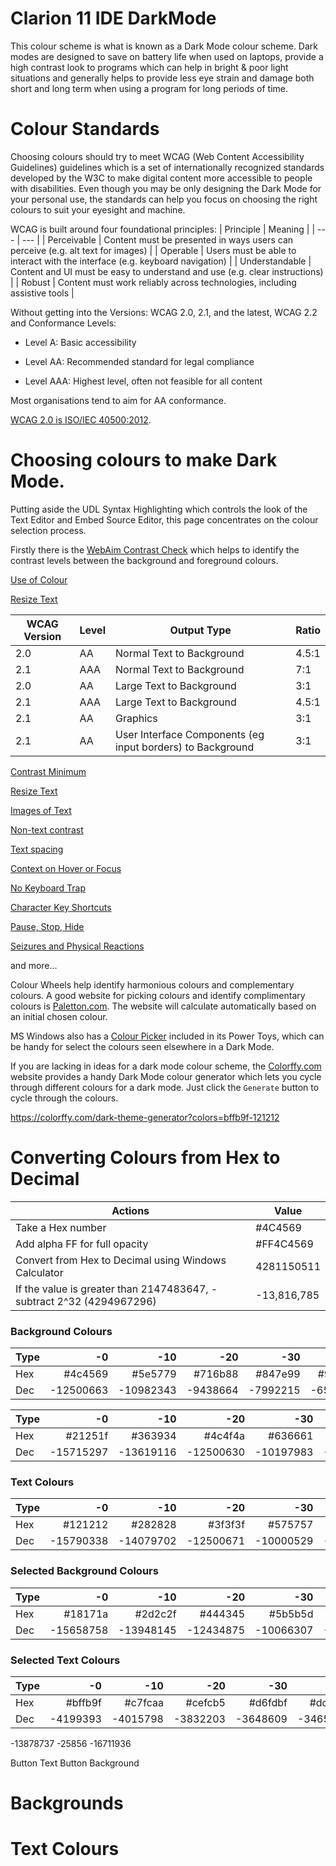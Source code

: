 # Clarion 11 IDE DarkMode

This colour scheme is what is known as a Dark Mode colour scheme. Dark modes are designed to save on battery life when used on laptops, provide a high contrast look to programs which can help in bright & poor light situations and generally helps to provide less eye strain and damage both short and long term when using a program for long periods of time.


# Colour Standards

Choosing colours should try to meet WCAG (Web Content Accessibility Guidelines) guidelines which is a set of internationally recognized standards developed by the W3C to make digital content more accessible to people with disabilities. Even though you may be only designing the Dark Mode for your personal use, the standards can help you focus on choosing the right colours to suit your eyesight and machine.

WCAG is built around four foundational principles:
| Principle | Meaning | 
| --- | --- |
| Perceivable | Content must be presented in ways users can perceive (e.g. alt text for images) | 
| Operable | Users must be able to interact with the interface (e.g. keyboard navigation) | 
| Understandable | Content and UI must be easy to understand and use (e.g. clear instructions) | 
| Robust | Content must work reliably across technologies, including assistive tools | 

Without getting into the Versions: WCAG 2.0, 2.1, and the latest, WCAG 2.2 and Conformance Levels:
- Level A: Basic accessibility

- Level AA: Recommended standard for legal compliance

- Level AAA: Highest level, often not feasible for all content

Most organisations tend to aim for AA conformance. 

[WCAG 2.0 is ISO/IEC 40500:2012](https://www.w3.org/TR/WCAG20/).




# Choosing colours to make Dark Mode.
Putting aside the UDL Syntax Highlighting which controls the look of the Text Editor and Embed Source Editor, this page concentrates on the colour selection process.

Firstly there is the [WebAim Contrast Check](https://webaim.org/resources/contrastchecker/) which helps to identify the contrast levels between the background and foreground colours. 

[Use of Colour](https://www.w3.org/WAI/WCAG22/quickref/?showtechniques=141#use-of-color)

[Resize Text](https://www.w3.org/WAI/WCAG22/Understanding/resize-text.html)



| WCAG Version | Level | Output Type | Ratio 
| --- | --- | --- | --- | 
| 2.0 | AA | Normal Text to Background | 4.5:1 |
| 2.1 | AAA | Normal Text to Background | 7:1 | 
| 2.0 | AA | Large Text to Background | 3:1 |
| 2.1 | AAA | Large Text to Background | 4.5:1 |
| 2.1 | AA | Graphics | 3:1 |
| 2.1 | AA | User Interface Components (eg input borders) to Background | 3:1 |

[Contrast Minimum](https://www.w3.org/TR/wcag2ict-22/#contrast-minimum)

[Resize Text](https://www.w3.org/TR/wcag2ict-22/#resize-text)

[Images of Text](https://www.w3.org/TR/wcag2ict-22/#images-of-text)

[Non-text contrast](https://www.w3.org/TR/wcag2ict-22/#non-text-contrast)

[Text spacing](https://www.w3.org/TR/wcag2ict-22/#text-spacing)

[Context on Hover or Focus](https://www.w3.org/TR/wcag2ict-22/#content-on-hover-or-focus)

[No Keyboard Trap](https://www.w3.org/TR/wcag2ict-22/#no-keyboard-trap)

[Character Key Shortcuts](https://www.w3.org/TR/wcag2ict-22/#character-key-shortcuts)

[Pause, Stop, Hide](https://www.w3.org/TR/wcag2ict-22/#pause-stop-hide)

[Seizures and Physical Reactions](https://www.w3.org/TR/wcag2ict-22/#seizures-and-physical-reactions)

and more...



Colour Wheels help identify harmonious colours and complementary colours. A good website for picking colours and identify complimentary colours is [Paletton.com](https://paletton.com). The website will calculate automatically based on an initial chosen colour.

MS Windows also has a [Colour Picker](https://learn.microsoft.com/en-us/windows/powertoys/color-picker) included in its Power Toys, which can be handy for select the colours seen elsewhere in a Dark Mode.

If you are lacking in ideas for a dark mode colour scheme, the [Colorffy.com](https://colorffy.com/dark-theme-generator) website provides a handy Dark Mode colour generator which lets you cycle through different colours for a dark mode. Just click the ```Generate``` button to cycle through the colours.

https://colorffy.com/dark-theme-generator?colors=bffb9f-121212

# Converting Colours from Hex to Decimal

| Actions | Value |
| --- | --- |
| Take a Hex number | #4C4569 |
| Add alpha FF for full opacity | #FF4C4569 | 
| Convert from Hex to Decimal using Windows Calculator| 4281150511 |
| If the value is greater than 2147483647, - subtract 2^32 (4294967296) | -13,816,785 |


### Background Colours
| Type |        -0 |       -10 |       -20 |       -30 |       -40 |       -50 |
|------|----------:|----------:|----------:|----------:|----------:|----------:|
| Hex  |   #4c4569 |   #5e5779 |   #716b88 |   #847e99 |   #9893a9 |   #aca7ba |
| Dec  | -12500663 | -10982343 |  -9438664 |  -7992215 |  -6577063 |  -5161910 |

| Type |        -0 |       -10 |       -20 |       -30 |       -40 |       -50 |
|------|----------:|----------:|----------:|----------:|----------:|----------:|
| Hex  |   #21251f |   #363934 |   #4c4f4a |   #636661 |   #7b7e79 |   #949693 |
| Dec  | -15715297 | -13619116 | -12500630 | -10197983 |  -8421503 |  -7048805 |

### Text Colours
| Type |        -0 |       -10 |       -20 |       -30 |       -40 |       -50 |
|------|----------:|----------:|----------:|----------:|----------:|----------:|
| Hex  |   #121212 |   #282828 |   #3f3f3f |   #575757 |   #717171 |   #8b8b8b |
| Dec  | -15790338 | -14079702 | -12500671 | -10000529 |  -7385471 |  -6447715 |

### Selected Background Colours
| Type |        -0 |       -10 |       -20 |       -30 |       -40 |       -50 |
|------|----------:|----------:|----------:|----------:|----------:|----------:|
| Hex  |   #18171a |   #2d2c2f |   #444345 |   #5b5b5d |   #747476 |   #8f8e90 |
| Dec  | -15658758 | -13948145 | -12434875 | -10066307 |  -7457898 |  -6710880 |

### Selected Text Colours
| Type |        -0 |       -10 |       -20 |       -30 |       -40 |       -50 |
|------|----------:|----------:|----------:|----------:|----------:|----------:|
| Hex  |   #bffb9f |   #c7fcaa |   #cefcb5 |   #d6fdbf |   #ddfdca |   #e4fed5 |
| Dec  |  -4199393 |  -4015798 |  -3832203 |  -3648609 |  -3465014 |  -3281419 |



<DockTabStripAppearance>
  <xGradientBegin>-13878737</xGradientBegin>      <!-- #ff2d2c2f -13,816,785 -->
  <xGradientEnd>-25856</xGradientEnd>          <!-- #ff444345 -12,303,547-->
  <xTextColor>-16711936</xTextColor>           <!-- Lime Green (#00FF00) -->
</DockTabStripAppearance>



Button Text
Button Background


# Backgrounds

# Text Colours

# 